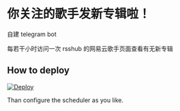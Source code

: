 # 你关注的歌手发新专辑啦！

自建 telegram bot

每若干小时访问一次 rsshub 的网易云歌手页面查看有无新专辑

## How to deploy

[![Deploy](https://www.herokucdn.com/deploy/button.svg)](https://heroku.com/deploy)

Than configure the scheduler as you like.
